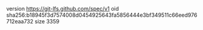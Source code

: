version https://git-lfs.github.com/spec/v1
oid sha256:b18945f3d7574008d0454925643fa5856444e3bf349511c66eed976712eaa732
size 3359
